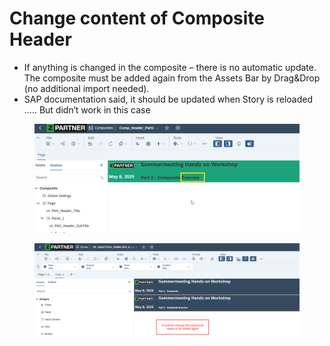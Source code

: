 # Change content of Composite Header

* If anything is changed in the composite – there is no automatic update. The composite must be added again from the Assets Bar by Drag\&Drop (no additional import needed).
* SAP documentation said, it should be updated when Story is reloaded ..... But didn‘t work in this case

<figure><img src="../.gitbook/assets/image (1).png" alt=""><figcaption></figcaption></figure>

<figure><img src="../.gitbook/assets/image (2).png" alt=""><figcaption></figcaption></figure>
